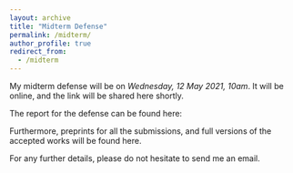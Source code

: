 ```yaml
---
layout: archive
title: "Midterm Defense"
permalink: /midterm/
author_profile: true
redirect_from:
  - /midterm
---
```


My midterm defense will be on *Wednesday, 12 May 2021, 10am*. It will be online, and the link will be shared here shortly.

The report for the defense can be found here: 

Furthermore, preprints for all the submissions, and full versions of the accepted works will be found here.

For any further details, please do not hesitate to send me an email.
